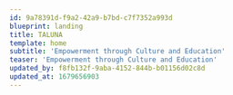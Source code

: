 ```yaml
---
id: 9a78391d-f9a2-42a9-b7bd-c7f7352a993d
blueprint: landing
title: TALUNA
template: home
subtitle: 'Empowerment through Culture and Education'
teaser: 'Empowerment through Culture and Education'
updated_by: f8fb132f-9aba-4152-844b-b01156d02c8d
updated_at: 1679656903
---
```

